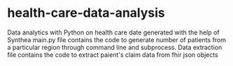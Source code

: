 # health-care-data-analysis
Data analytics with Python on health care date generated with the help of Synthea
main.py file contains the code to generate number of patients from a particular region through command line and subprocess.
Data extraction file contains the code to extract paient's claim data from fhir json objects 
